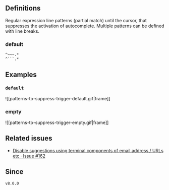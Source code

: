 ## Definitions

Regular expression line patterns (partial match) until the cursor, that suppresses the activation of autocomplete. Multiple patterns can be defined with line breaks.

### default

````
^~~~.*
^```.*
````

## Examples

### `default`

![[patterns-to-suppress-trigger-default.gif|frame]]
### empty

![[patterns-to-suppress-trigger-empty.gif|frame]]

## Related issues

- [Disable suggestions using terminal components of email address / URLs etc · Issue \#162](https://github.com/tadashi-aikawa/obsidian-various-complements-plugin/issues/162)

## Since

`v8.0.0`
